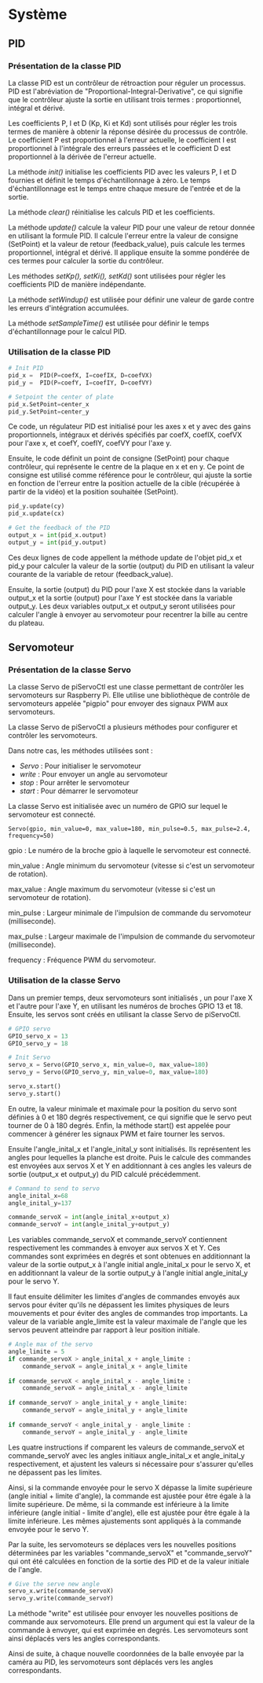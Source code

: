 # Système

## PID
### Présentation de la classe PID
La classe PID est un contrôleur de rétroaction pour réguler un processus. PID est l'abréviation de "Proportional-Integral-Derivative", ce qui signifie que le contrôleur ajuste la sortie en utilisant trois termes : proportionnel, intégral et dérivé.

Les coefficients P, I et D (Kp, Ki et Kd) sont utilisés pour régler les trois termes de manière à obtenir la réponse désirée du processus de contrôle. Le coefficient P est proportionnel à l'erreur actuelle, le coefficient I est proportionnel à l'intégrale des erreurs passées et le coefficient D est proportionnel à la dérivée de l'erreur actuelle.

La méthode *init()* initialise les coefficients PID avec les valeurs P, I et D fournies et définit le temps d'échantillonnage à zéro. Le temps d'échantillonnage est le temps entre chaque mesure de l'entrée et de la sortie.

La méthode *clear()* réinitialise les calculs PID et les coefficients.

La méthode *update()* calcule la valeur PID pour une valeur de retour donnée en utilisant la formule PID. Il calcule l'erreur entre la valeur de consigne (SetPoint) et la valeur de retour (feedback_value), puis calcule les termes proportionnel, intégral et dérivé. Il applique ensuite la somme pondérée de ces termes pour calculer la sortie du contrôleur.

Les méthodes *setKp(), setKi(), setKd()* sont utilisées pour régler les coefficients PID de manière indépendante.

La méthode *setWindup()* est utilisée pour définir une valeur de garde contre les erreurs d'intégration accumulées.

La méthode *setSampleTime()* est utilisée pour définir le temps d'échantillonnage pour le calcul PID.

### Utilisation de la classe PID
``` python
# Init PID 
pid_x =  PID(P=coefX, I=coefIX, D=coefVX)
pid_y =  PID(P=coefY, I=coefIY, D=coefVY)

# Setpoint the center of plate
pid_x.SetPoint=center_x
pid_y.SetPoint=center_y
```

Ce code, un régulateur PID est initialisé pour les axes x et y avec des gains proportionnels, intégraux et dérivés spécifiés par coefX, coefIX, coefVX pour l'axe x, et coefY, coefIY, coefVY pour l'axe y.

Ensuite, le code définit un point de consigne (SetPoint) pour chaque contrôleur, qui représente le centre de la plaque en x et en y. Ce point de consigne est utilisé comme référence pour le contrôleur, qui ajuste la sortie en fonction de l'erreur entre la position actuelle de la cible (récupérée à partir de la vidéo) et la position souhaitée (SetPoint).

``` python
pid_y.update(cy)
pid_x.update(cx)

# Get the feedback of the PID
output_x = int(pid_x.output)
output_y = int(pid_y.output)
```
Ces deux lignes de code appellent la méthode update de l'objet pid_x et pid_y pour calculer la valeur de la sortie (output) du PID en utilisant la valeur courante de la variable de retour (feedback_value).

Ensuite, la sortie (output) du PID pour l'axe X est stockée dans la variable output_x et la sortie (output) pour l'axe Y est stockée dans la variable output_y. Les deux variables output_x et output_y seront utilisées pour calculer l'angle à envoyer au servomoteur pour recentrer la bille au centre du plateau.

## Servomoteur

### Présentation de la classe Servo

La classe Servo de piServoCtl est une classe permettant de contrôler les servomoteurs sur Raspberry Pi. Elle utilise une bibliothèque de contrôle de servomoteurs appelée "pigpio" pour envoyer des signaux PWM aux servomoteurs.

La classe Servo de piServoCtl a plusieurs méthodes pour configurer et contrôler les servomoteurs.

Dans notre cas, les méthodes utilisées sont :

- *Servo* : Pour initialiser le servomoteur
- *write* : Pour envoyer un angle au servomoteur
- *stop* : Pour arrêter le servomoteur
- *start* : Pour démarrer le servomoteur 

La classe Servo est initialisée avec un numéro de GPIO sur lequel le servomoteur est connecté. 

    Servo(gpio, min_value=0, max_value=180, min_pulse=0.5, max_pulse=2.4, frequency=50)

gpio : Le numéro de la broche gpio à laquelle le servomoteur est connecté.

min_value : Angle minimum du servomoteur (vitesse si c'est un servomoteur de rotation).

max_value : Angle maximum du servomoteur (vitesse si c'est un servomoteur de rotation).

min_pulse : Largeur minimale de l'impulsion de commande du servomoteur (milliseconde).

max_pulse : Largeur maximale de l'impulsion de commande du servomoteur (milliseconde).

frequency : Fréquence PWM du servomoteur.

### Utilisation de la classe Servo

Dans un premier temps, deux servomoteurs sont initialisés , un pour l'axe X et l'autre pour l'axe Y, en utilisant les numéros de broches GPIO 13 et 18. Ensuite, les servos sont créés en utilisant la classe Servo de piServoCtl.

```python
# GPIO servo
GPIO_servo_x = 13
GPIO_servo_y = 18

# Init Servo
servo_x = Servo(GPIO_servo_x, min_value=0, max_value=180)
servo_y = Servo(GPIO_servo_y, min_value=0, max_value=180)

servo_x.start()
servo_y.start()
```

En outre, la valeur minimale et maximale pour la position du servo sont définies à 0 et 180 degrés respectivement, ce qui signifie que le servo peut tourner de 0 à 180 degrés. Enfin, la méthode start() est appelée pour commencer à générer les signaux PWM et faire tourner les servos.

Ensuite l'angle_inital_x et l'angle_inital_y sont initialisés. Ils représentent les angles pour lequelles la planche est droite. Puis le calcule des commandes est envoyées aux servos X et Y en additionnant à ces angles les valeurs de sortie (output_x et output_y) du PID calculé précédemment.
```python
# Command to send to servo
angle_inital_x=68
angle_inital_y=137

commande_servoX = int(angle_inital_x+output_x)
commande_servoY = int(angle_inital_y+output_y)
```
Les variables commande_servoX et commande_servoY contiennent respectivement les commandes à envoyer aux servos X et Y. Ces commandes sont exprimées en degrés et sont obtenues en additionnant la valeur de la sortie output_x à l'angle initial angle_inital_x pour le servo X, et en additionnant la valeur de la sortie output_y à l'angle initial angle_inital_y pour le servo Y.

Il faut ensuite délimiter les limites d'angles de commandes envoyés aux servos pour éviter qu'ils ne dépassent les limites physiques de leurs mouvements et pour éviter des angles de commandes trop importants. La valeur de la variable angle_limite est la valeur maximale de l'angle que les servos peuvent atteindre par rapport à leur position initiale.
```python 
# Angle max of the servo
angle_limite = 5
if commande_servoX > angle_inital_x + angle_limite :
    commande_servoX = angle_inital_x + angle_limite
    
if commande_servoX < angle_inital_x - angle_limite :
    commande_servoX = angle_inital_x - angle_limite
    
if commande_servoY > angle_inital_y + angle_limite:
    commande_servoY = angle_inital_y + angle_limite
    
if commande_servoY < angle_inital_y - angle_limite :
    commande_servoY = angle_inital_y - angle_limite
```
Les quatre instructions if comparent les valeurs de commande_servoX et commande_servoY avec les angles initiaux angle_inital_x et angle_inital_y respectivement, et ajustent les valeurs si nécessaire pour s'assurer qu'elles ne dépassent pas les limites.

Ainsi, si la commande envoyée pour le servo X dépasse la limite supérieure (angle initial + limite d'angle), la commande est ajustée pour être égale à la limite supérieure. De même, si la commande est inférieure à la limite inférieure (angle initial - limite d'angle), elle est ajustée pour être égale à la limite inférieure. Les mêmes ajustements sont appliqués à la commande envoyée pour le servo Y.

Par la suite, les servomoteurs se déplaces vers les nouvelles positions déterminées par les variables "commande_servoX" et "commande_servoY" qui ont été calculées en fonction de la sortie des PID et de la valeur initiale de l'angle.
```python    
# Give the serve new angle
servo_x.write(commande_servoX)
servo_y.write(commande_servoY)
```
La méthode "write" est utilisée pour envoyer les nouvelles positions de commande aux servomoteurs. Elle prend un argument qui est la valeur de la commande à envoyer, qui est exprimée en degrés. Les servomoteurs sont ainsi déplacés vers les angles correspondants.

Ainsi de suite, à chaque nouvelle coordonnées de la balle envoyée par la caméra au PID, les servomoteurs sont déplacés vers les angles correspondants.